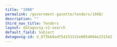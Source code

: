 ```yaml
---
title: "1998"
permalink: /government-gazette/tenders/1998/
description: ""
third_nav_title: Tenders
layout: datagovsg-v2-search
default_field: Subject
datagovsg-id: d_873bb9adf54153315e0054094e231542
---
```

